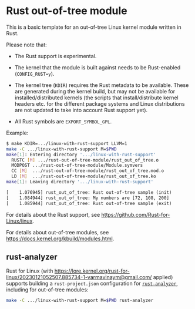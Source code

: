 # Rust out-of-tree module

This is a basic template for an out-of-tree Linux kernel module written in Rust.

Please note that:

  - The Rust support is experimental.

  - The kernel that the module is built against needs to be Rust-enabled (`CONFIG_RUST=y`).

  - The kernel tree (`KDIR`) requires the Rust metadata to be available. These are generated during the kernel build, but may not be available for installed/distributed kernels (the scripts that install/distribute kernel headers etc. for the different package systems and Linux distributions are not updated to take into account Rust support yet).

  - All Rust symbols are `EXPORT_SYMBOL_GPL`.

Example:

```sh
$ make KDIR=.../linux-with-rust-support LLVM=1
make -C .../linux-with-rust-support M=$PWD
make[1]: Entering directory '.../linux-with-rust-support'
  RUSTC [M] .../rust-out-of-tree-module/rust_out_of_tree.o
  MODPOST .../rust-out-of-tree-module/Module.symvers
  CC [M]  .../rust-out-of-tree-module/rust_out_of_tree.mod.o
  LD [M]  .../rust-out-of-tree-module/rust_out_of_tree.ko
make[1]: Leaving directory '.../linux-with-rust-support'
```

```txt
[    1.076945] rust_out_of_tree: Rust out-of-tree sample (init)
[    1.084944] rust_out_of_tree: My numbers are [72, 108, 200]
[    1.085944] rust_out_of_tree: Rust out-of-tree sample (exit)
```

For details about the Rust support, see https://github.com/Rust-for-Linux/linux.

For details about out-of-tree modules, see https://docs.kernel.org/kbuild/modules.html.

## rust-analyzer

Rust for Linux (with https://lore.kernel.org/rust-for-linux/20230121052507.885734-1-varmavinaym@gmail.com/ applied) supports building a `rust-project.json` configuration for [`rust-analyzer`](https://rust-analyzer.github.io/), including for out-of-tree modules:

```sh
make -C .../linux-with-rust-support M=$PWD rust-analyzer
```